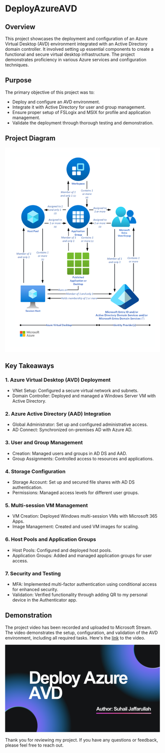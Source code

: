 # DeployAzureAVD

## Overview
This project showcases the deployment and configuration of an Azure Virtual Desktop (AVD) environment integrated with an Active Directory domain controller. It involved setting up essential components to create a functional and secure virtual desktop infrastructure. The project demonstrates proficiency in various Azure services and configuration techniques.

## Purpose
The primary objective of this project was to:
* Deploy and configure an AVD environment.
* Integrate it with Active Directory for user and group management.
* Ensure proper setup of FSLogix and MSIX for profile and application management.
* Validate the deployment through thorough testing and demonstration.

## Project Diagram
![Project Diagram](avddiagram.png)


## Key Takeaways
### 1. Azure Virtual Desktop (AVD) Deployment
- VNet Setup: Configured a secure virtual network and subnets.
- Domain Controller: Deployed and managed a Windows Server VM with Active Directory.

### 2. Azure Active Directory (AAD) Integration
- Global Administrator: Set up and configured administrative access.
- AD Connect: Synchronized on-premises AD with Azure AD.

### 3. User and Group Management
- Creation: Managed users and groups in AD DS and AAD.
- Group Assignments: Controlled access to resources and applications.

### 4. Storage Configuration
- Storage Account: Set up and secured file shares with AD DS authentication.
- Permissions: Managed access levels for different user groups.

### 5. Multi-session VM Management
- VM Creation: Deployed Windows multi-session VMs with Microsoft 365 Apps.
- Image Management: Created and used VM images for scaling.

### 6. Host Pools and Application Groups
- Host Pools: Configured and deployed host pools.
- Application Groups: Added and managed application groups for user access.

### 7. Security and Testing
- MFA: Implemented multi-factor authentication using conditional access for enhanced security.
- Validation: Verified functionality through adding QR to my personal device in the Authenticator app.

## Demonstration
The project video has been recorded and uploaded to Microsoft Stream. The video demonstrates the setup, configuration, and validation of the AVD environment, including all required tasks. Here's the [link](https://drive.google.com/file/d/1zSAklFIwaa653S_ckipLIe9t7u-UtLTi/view?usp=sharing) to the video.

![Cover](videocover.png)

Thank you for reviewing my project. If you have any questions or feedback, please feel free to reach out.